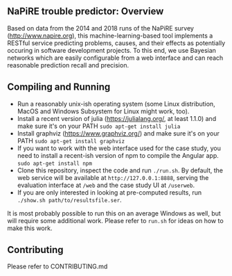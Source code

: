 NaPiRE trouble predictor:  Overview
------------------------------------

Based on data from the 2014 and 2018 runs of the NaPiRE survey (http://www.napire.org), this machine-learning-based tool implements a RESTful service predicting problems, causes, and their effects as potentially occuring in software development projects. To this end, we use Bayesian networks which are easily configurable from a web interface and can reach reasonable prediction recall and precision.

Compiling and Running
----------------------

* Run a reasonably unix-ish operating system (some Linux distribution, MacOS and Windows Subsystem for Linux might work, too).
* Install a recent version of julia (https://julialang.org/, at least 1.1.0) and make sure it's on your PATH
`sudo apt-get install julia`
* Install graphviz (https://www.graphviz.org/) and make sure it's on your PATH
`sudo apt-get install graphviz`
* If you want to work with the web interface used for the case study, you need to install a recent-ish version of npm to compile the Angular app.
`sudo apt-get install npm`
* Clone this repository, inspect the code and run `./run.sh`. By default, the web service will be available at `http://127.0.0.1:8888`, serving the evaluation interface at `/web` and the case study UI at `/userweb`.
* If you are only interested in looking at pre-computed results, run `./show.sh path/to/resultsfile.ser`.

It is most probably possible to run this on an average Windows as well, but will require some additional work. Please refer to `run.sh` for ideas on how to make this work.

Contributing
-------------

Please refer to CONTRIBUTING.md
